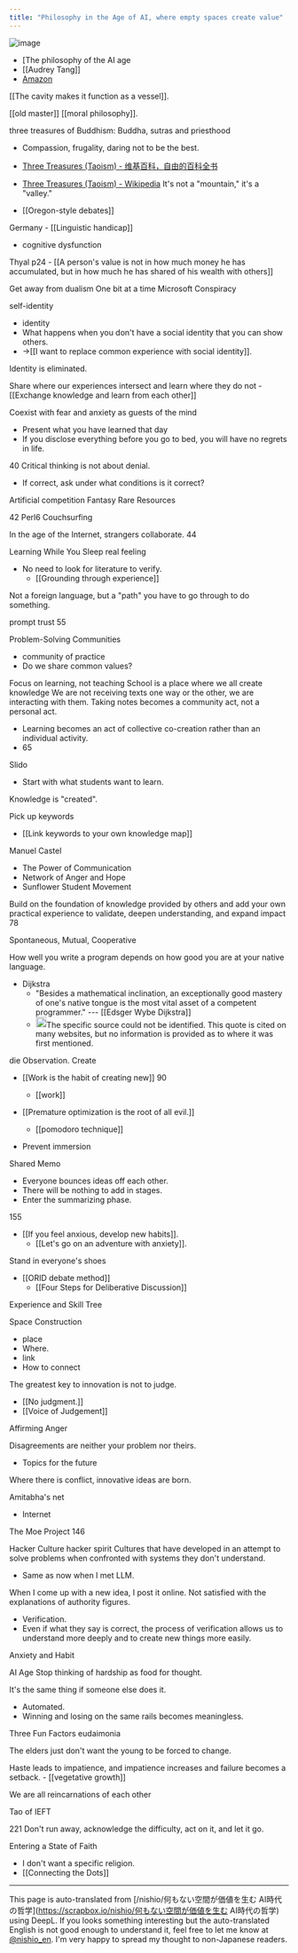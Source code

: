 ```yaml
---
title: "Philosophy in the Age of AI, where empty spaces create value"
---
```


![image](https://gyazo.com/945b5ac3e282877f1608ac2aed2d9268/thumb/1000)
- [The philosophy of the AI age
- [[Audrey Tang]]
- [Amazon](https://amzn.to/3Mb69Xq)

[[The cavity makes it function as a vessel]].

[[old master]] [[moral philosophy]].

three treasures of Buddhism: Buddha, sutras and priesthood
- Compassion, frugality, daring not to be the best.
- [Three Treasures (Taoism) - 维基百科，自由的百科全书](https://zh.wikipedia.org/wiki/三宝_(Taoism))
- [Three Treasures (Taoism) - Wikipedia](https://en.wikipedia.org/wiki/Three_Treasures_(Taoism))
It's not a "mountain," it's a "valley."

- [[Oregon-style debates]]

Germany
    - [[Linguistic handicap]]
- cognitive dysfunction

Thyal
p24
    - [[A person's value is not in how much money he has accumulated, but in how much he has shared of his wealth with others]]

Get away from dualism
One bit at a time
Microsoft Conspiracy

self-identity
- identity
- What happens when you don't have a social identity that you can show others.
- →[[I want to replace common experience with social identity]].

Identity is eliminated.

Share where our experiences intersect and learn where they do not
    - [[Exchange knowledge and learn from each other]]

Coexist with fear and anxiety as guests of the mind
- Present what you have learned that day
- If you disclose everything before you go to bed, you will have no regrets in life.

40
Critical thinking is not about denial.
- If correct, ask under what conditions is it correct?

Artificial competition
Fantasy Rare Resources

42
Perl6
Couchsurfing

In the age of the Internet, strangers collaborate.
44

Learning While You Sleep
real feeling
- No need to look for literature to verify.
    - [[Grounding through experience]]

Not a foreign language, but a "path" you have to go through to do something.

prompt trust
55

Problem-Solving Communities
- community of practice
- Do we share common values?

Focus on learning, not teaching
School is a place where we all create knowledge
We are not receiving texts one way or the other, we are interacting with them.
Taking notes becomes a community act, not a personal act.
- Learning becomes an act of collective co-creation rather than an individual activity.
- 65

Slido
- Start with what students want to learn.

Knowledge is "created".

Pick up keywords
- [[Link keywords to your own knowledge map]]

Manuel Castel
- The Power of Communication
- Network of Anger and Hope
- Sunflower Student Movement

Build on the foundation of knowledge provided by others and add your own practical experience to validate, deepen understanding, and expand impact
78

Spontaneous, Mutual, Cooperative

How well you write a program depends on how good you are at your native language.
- Dijkstra
    - "Besides a mathematical inclination, an exceptionally good mastery of one's native tongue is the most vital asset of a competent programmer." --- [[Edsger Wybe Dijkstra]]
    - <img src='https://scrapbox.io/api/pages/nishio-en/gpt-4/icon' alt='gpt-4.icon' height="19.5"/>The specific source could not be identified. This quote is cited on many websites, but no information is provided as to where it was first mentioned.

die
Observation.
Create

- [[Work is the habit of creating new]]
90
    - [[work]]

- [[Premature optimization is the root of all evil.]]
    - [[pomodoro technique]]
- Prevent immersion

Shared Memo
- Everyone bounces ideas off each other.
- There will be nothing to add in stages.
- Enter the summarizing phase.

155
- [[If you feel anxious, develop new habits]].
    - [[Let's go on an adventure with anxiety]].


Stand in everyone's shoes

- [[ORID debate method]]
    - [[Four Steps for Deliberative Discussion]]

Experience and Skill Tree

Space Construction
- place
- Where.
- link
- How to connect

The greatest key to innovation is not to judge.
- [[No judgment.]]
- [[Voice of Judgement]]

Affirming Anger

Disagreements are neither your problem nor theirs.
- Topics for the future

Where there is conflict, innovative ideas are born.

Amitabha's net
- Internet

The Moe Project
146

Hacker Culture
hacker spirit
Cultures that have developed in an attempt to solve problems when confronted with systems they don't understand.
- Same as now when I met LLM.

When I come up with a new idea, I post it online.
Not satisfied with the explanations of authority figures.
- Verification.
- Even if what they say is correct, the process of verification allows us to understand more deeply and to create new things more easily.

Anxiety and Habit

AI Age
Stop thinking of hardship as food for thought.

It's the same thing if someone else does it.
- Automated.
- Winning and losing on the same rails becomes meaningless.


Three Fun Factors
eudaimonia

The elders just don't want the young to be forced to change.

Haste leads to impatience, and impatience increases and failure becomes a setback.
    - [[vegetative growth]]

We are all reincarnations of each other

Tao of IEFT

221
Don't run away, acknowledge the difficulty, act on it, and let it go.

Entering a State of Faith
- I don't want a specific religion.
- [[Connecting the Dots]]

---
This page is auto-translated from [/nishio/何もない空間が価値を生む AI時代の哲学](https://scrapbox.io/nishio/何もない空間が価値を生む AI時代の哲学) using DeepL. If you looks something interesting but the auto-translated English is not good enough to understand it, feel free to let me know at [@nishio_en](https://twitter.com/nishio_en). I'm very happy to spread my thought to non-Japanese readers.